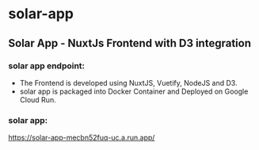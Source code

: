 # solar-app

## Solar App - NuxtJs Frontend with D3 integration

### solar app endpoint:
- The Frontend is developed using NuxtJS, Vuetify, NodeJS and D3. <br/>
- solar app is packaged into Docker Container and Deployed on Google Cloud Run.

### solar app:
https://solar-app-mecbn52fuq-uc.a.run.app/
